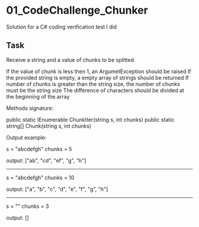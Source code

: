 # 01_CodeChallenge_Chunker
Solution for a C# coding verification test I did 


## Task

Receive a string and a value of chunks to be splitted

If the value of chunk is less then 1, an ArgumetException should be raised
If the provided string is empty, a empty array of strings should be returned
If number of chunks is greater than the string size, the number of chunks must be the string size
The difference of characters should be divided at the beginning of the array

Methods signature:

public static IEnumerable<string> ChunkIter(string s, int chunks)
public static string[] Chunk(string s, int chunks)

Output example:

s = "abcdefgh"
chunks = 5

output: ["ab", "cd", "ef", "g", "h"]

_____________________________

s = "abcdefgh"
chunks = 10

output: ["a", "b", "c", "d", "e", "f", "g", "h"]

_____________________________

s = ""
chunks = 3

output: []



